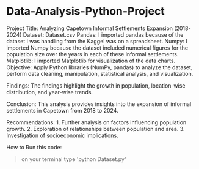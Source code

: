 # Data-Analysis-Python-Project
Project Title: 
Analyzing Capetown Informal Settlements Expansion (2018-2024) Dataset: Dataset.csv 
Pandas:
I imported pandas because of the dataset i was handling from the Kaggel was on a spreadsheet. 
Numpy:
I imported Numpy because the dataset included numerical figures for the population size over the years in each of these informal settlements.
Matplotlib:
I imported Matplotlib for visualization of the data charts. 
Objective: 
Apply Python libraries (NumPy, pandas) to analyze the dataset, perform data cleaning, manipulation, statistical analysis, and visualization.

Findings: 
The findings highlight the growth in population, location-wise distribution, and year-wise trends.

Conclusion: 
This analysis provides insights into the expansion of informal settlements in Capetown from 2018 to 2024.  

Recommendations: 
1.⁠ ⁠Further analysis on factors influencing population growth. 
2.⁠ ⁠Exploration of relationships between population and area. 3.⁠ ⁠Investigation of socioeconomic implications. 

How to Run this code:
>on your terminal type 'python Dataset.py'
